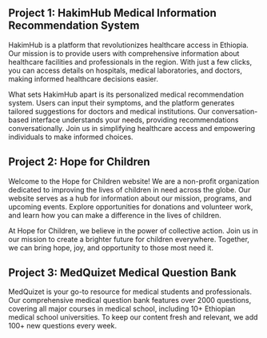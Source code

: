 ## Project 1: HakimHub Medical Information Recommendation System
HakimHub is a platform that revolutionizes healthcare access in Ethiopia. Our mission is to provide users with comprehensive information about healthcare facilities and professionals in the region. With just a few clicks, you can access details on hospitals, medical laboratories, and doctors, making informed healthcare decisions easier. 

What sets HakimHub apart is its personalized medical recommendation system. Users can input their symptoms, and the platform generates tailored suggestions for doctors and medical institutions. Our conversation-based interface understands your needs, providing recommendations conversationally. Join us in simplifying healthcare access and empowering individuals to make informed choices.

## Project 2: Hope for Children
Welcome to the Hope for Children website! We are a non-profit organization dedicated to improving the lives of children in need across the globe. Our website serves as a hub for information about our mission, programs, and upcoming events. Explore opportunities for donations and volunteer work, and learn how you can make a difference in the lives of children.

At Hope for Children, we believe in the power of collective action. Join us in our mission to create a brighter future for children everywhere. Together, we can bring hope, joy, and opportunity to those most need it.

## Project 3: MedQuizet Medical Question Bank
MedQuizet is your go-to resource for medical students and professionals. Our comprehensive medical question bank features over 2000 questions, covering all major courses in medical school, including 10+ Ethiopian medical school universities. To keep our content fresh and relevant, we add 100+ new questions every week.
